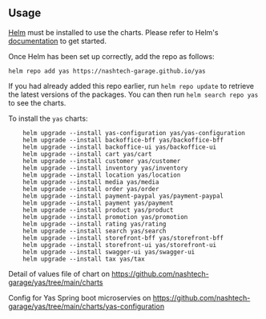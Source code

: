 ## Usage

[Helm](https://helm.sh) must be installed to use the charts.  Please refer to
Helm's [documentation](https://helm.sh/docs) to get started.

Once Helm has been set up correctly, add the repo as follows:
```shell
helm repo add yas https://nashtech-garage.github.io/yas
```

If you had already added this repo earlier, run `helm repo update` to retrieve
the latest versions of the packages.  You can then run `helm search repo yas` to see the charts.

To install the `yas` charts:
```shell
    helm upgrade --install yas-configuration yas/yas-configuration
    helm upgrade --install backoffice-bff yas/backoffice-bff
    helm upgrade --install backoffice-ui yas/backoffice-ui
    helm upgrade --install cart yas/cart
    helm upgrade --install customer yas/customer
    helm upgrade --install inventory yas/inventory
    helm upgrade --install location yas/location
    helm upgrade --install media yas/media
    helm upgrade --install order yas/order
    helm upgrade --install payment-paypal yas/payment-paypal
    helm upgrade --install payment yas/payment
    helm upgrade --install product yas/product
    helm upgrade --install promotion yas/promotion
    helm upgrade --install rating yas/rating
    helm upgrade --install search yas/search
    helm upgrade --install storefront-bff yas/storefront-bff
    helm upgrade --install storefront-ui yas/storefront-ui
    helm upgrade --install swagger-ui yas/swagger-ui
    helm upgrade --install tax yas/tax
```
Detail of values file of chart on https://github.com/nashtech-garage/yas/tree/main/charts

Config for Yas Spring boot microservies on https://github.com/nashtech-garage/yas/tree/main/charts/yas-configuration